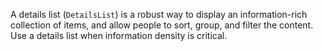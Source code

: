 A details list (`DetailsList`) is a robust way to display an information-rich collection of items, and allow people to sort, group, and filter the content. Use a details list when information density is critical. 


